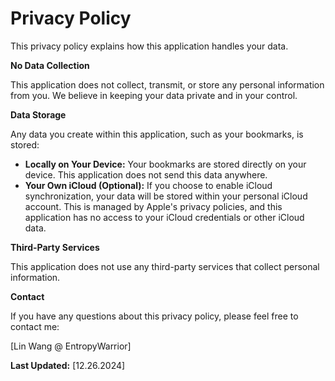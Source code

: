 # Privacy Policy

This privacy policy explains how this application handles your data.

**No Data Collection**

This application does not collect, transmit, or store any personal information from you. We believe in keeping your data private and in your control.

**Data Storage**

Any data you create within this application, such as your bookmarks, is stored:

* **Locally on Your Device:** Your bookmarks are stored directly on your device. This application does not send this data anywhere.
* **Your Own iCloud (Optional):** If you choose to enable iCloud synchronization, your data will be stored within your personal iCloud account. This is managed by Apple's privacy policies, and this application has no access to your iCloud credentials or other iCloud data.

**Third-Party Services**

This application does not use any third-party services that collect personal information.

**Contact**

If you have any questions about this privacy policy, please feel free to contact me:

[Lin Wang @ EntropyWarrior]


**Last Updated:** [12.26.2024]
